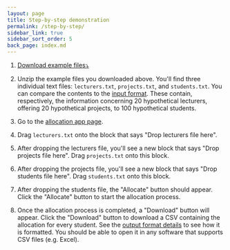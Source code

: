 ```yaml
---
layout: page
title: Step-by-step demonstration
permalink: /step-by-step/
sidebar_link: true
sidebar_sort_order: 5
back_page: index.md
---
```


1. <a href="https://github.com/richarddmorey/studentProjectAllocation/raw/master/R/studentAllocation/inst/examples/original/allocation_example.zip" target = "_blank">Download example files&#10549;</a>

2. Unzip the example files you downloaded above. You'll find three individual text files: `lecturers.txt`, `projects.txt`, and `students.txt`. You can compare the contents to the [input format](/input/). These contain, respectively, the information concerning 20 hypothetical lecturers, offering 20 hypothetical projects, to 100 hypothetical students.

3. Go to the [allocation app page](/allocate/).

4. Drag `lecturers.txt` onto the block that says "Drop lecturers file here". 

5. After dropping the lecturers file, you'll see a new block that says "Drop projects file here". Drag `projects.txt` onto this block.

6. After dropping the projects file, you'll see a new block that says "Drop students file here". Drag `students.txt` onto this block.

7. After dropping the students file, the "Allocate" button should appear. Click the "Allocate" button to start the allocation process.

8. Once the allocation process is completed, a "Download" button will appear. Click the "Download" button to download a CSV containing the allocation for every student. See the [output format details](/output/) to see how it is formatted. You should be able to open it in any software that supports CSV files (e.g. Excel).